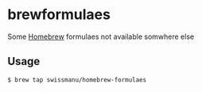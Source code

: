 # brewformulaes

Some [Homebrew](http://brew.sh/) formulaes not available somwhere else

## Usage

`$ brew tap swissmanu/homebrew-formulaes`
